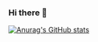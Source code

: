### Hi there 👋

<!--
- 🔭 I’m currently working on game development.
- 🌱 I’m currently learning Java and Python.
- 👯 I’m looking to collaborate on find error snippets.
-->
[![Anurag's GitHub stats](https://github-readme-stats.vercel.app/api?username=GustavoBorges13)](https://github.com/GustavoBorges13/github-readme-stats)
